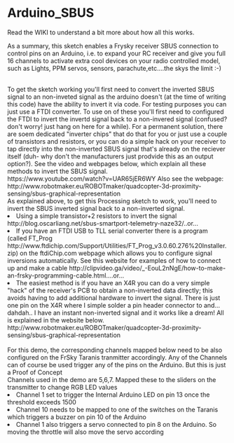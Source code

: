 # Arduino_SBUS
Read the WIKI to understand a bit more about how all this works. 

As a summary, this sketch enables a Frysky receiver SBUS connection to control pins on an Arduino, i.e. to expand your RC receiver and give you full 16 channels to activate extra cool devices on your radio controlled model, such as Lights, PPM servos, sensors, parachute,etc....the skys the limit :-)

<br>
To get the sketch working you'll first need to convert the inverted SBUS signal to an non-inveted signal as the arduino doesn't (at the time of writing this code) have the ability to invert it via code. For testing purposes you can just use a FTDI converter. To use on of these you'll first need to configured the FTDI to invert the invertd signal back to a non-invered signal (confused? don't worry! just hang on here for a while). For a permanent solution, there are soem dedicated "inverter chips" that do that for you or just use a couple of  transistors and resistors, or you can do a simple hack on your receiver to tap directly into the non-inverted SBUS signal that's already on the reciever itself (duh- why don't the manufacturers just prodvide this as an output option?). See the video and webpages below, which explain all these methods to invert the SBUS signal. 
<Br>
https://www.youtube.com/watch?v=UAR65jER6WY
 Also see the webpage: 
 http://www.robotmaker.eu/ROBOTmaker/quadcopter-3d-proximity-sensing/sbus-graphical-representation
  

<br>
As explained above, to get this Processing sketch to work, you'll need to invert the SBUS inverted signal back to a non-inverted signal. 
<li>
Using a simple transistor+2 resistors to invert the signal http://blog.oscarliang.net/sbus-smartport-telemetry-naze32/..or...
 <li>
If you have an FTDI USB to TLL serial converter there is a program  (called FT_Prog http://www.ftdichip.com/Support/Utilities/FT_Prog_v3.0.60.276%20Installer.zip) on the ftdiChip.com webpage which allows you to configure signal inversions automatically. See this website for examples of how to connect up and make a cable http://clipvideo.ga/video/_-EouL2nNgE/how-to-make-an-frsky-programming-cable.html....or...
<li>
The easiest method is if you have an X4R you can do a very simple "hack" of the receiver's PCB to obtain a non-inverted data directly; this avoids having to add additional hardware to invert the signal. There is just one pin on the X4R where I simple solder a pin header connector to and... dahdah.. I have an instant non-inverted signal and it works like a dream!  All is explained in the website below. 
 http://www.robotmaker.eu/ROBOTmaker/quadcopter-3d-proximity-sensing/sbus-graphical-representation
</li>
<br>
For this demo, the corresponding channels mapped below need to be also configured on the FrSky Taranis tranmitter accordingly.
Any of the Channels can of course be used trigger any of the pins on the Arduino. But this is just a Proof of Concept
<br>
Channels used in the demo are 5,6,7. Mapped these to the sliders on the transmitter to change RGB LED values
<li>
Channel 1 set to trigger the Internal Arduino LED on pin 13 once the threshold exceeds 1500
<li>
Channel 10 needs to be mapped to one of the switches on the Taranis which triggers a buzzer on pin 10 of the Arduino 
<li>
 Channel 1 also triggers a servo connected to pin 8 on the Arduino. So moving the throttle will also move the servo according
 </li>
